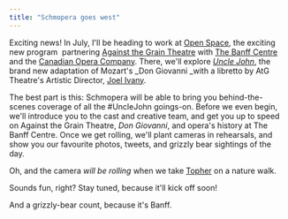 ```yaml
---
title: "Schmopera goes west"
---
```


Exciting news! In July, I'll be heading to work at [Open Space](http://www.banffcentre.ca/programs/program.aspx?id=1457), the exciting new program  partnering [Against the Grain Theatre](http://againstthegraintheatre.com/) with [The Banff Centre](http://www.banffcentre.ca/media-release/1156/banff-centre-partners-with-against-grain-theatre-and-canadian-opera-company/) and the [Canadian Opera Company](http://www.coc.ca/). There, we'll explore [_Uncle John_](https://twitter.com/RakePunished), the brand new adaptation of Mozart's _Don Giovanni _with a libretto by AtG Theatre's Artistic Director, [Joel Ivany](https://twitter.com/joelivany).

The best part is this: Schmopera will be able to bring you behind-the-scenes coverage of all the #UncleJohn goings-on. Before we even begin, we'll introduce you to the cast and creative team, and get you up to speed on Against the Grain Theatre, _Don Giovanni_, and opera's history at The Banff Centre. Once we get rolling, we'll plant cameras in rehearsals, and show you our favourite photos, tweets, and grizzly bear sightings of the day.

Oh, and the camera _will be rolling_ when we take [Topher](http://www.christophermokrzewski.com/Home/Christopher_Mokrzewski.html) on a nature walk.

Sounds fun, right? Stay tuned, because it'll kick off soon!

And a grizzly-bear count, because it's Banff.
